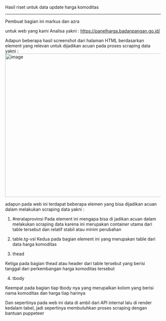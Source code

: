 Hasil riset untuk data update harga komoditas
<hr> </hr>
Pembuat bagian ini markus dan azra

untuk web yang kami Analisa yakni :
https://panelharga.badanpangan.go.id/

Adapun beberapa hasil screenshot dari halaman HTML berdasarkan element yang relevan untuk dijadikan acuan pada proses scraping data yakni :
<img width="940" height="464" alt="image" src="https://github.com/user-attachments/assets/8ce2c0f7-59af-4584-8335-c28e30157a07" />


adapun pada web ini terdapat beberapa elemen yang bisa dijadikan acuan dalam melakukan scraping data yakni :
1.	#rerataprovinsi
Pada element ini mengapa bisa di jadikan acuan dalam melakukan scraping data karena ini merupakan container utama dari table tersebut dan relatif stabil atau minim perubahan

2.	table.tg-vsl
Kedua pada bagian element ini yang merupakan table dari data harga komoditas

3.	thead

Ketiga pada bagian thead atau header dari table tersebut yang berisi tanggal dari perkembangan harga komoditas tersebut


4.	tbody

Keempat pada bagian tiap tbody nya yang merupalkan kolom yang berisi nama komoditas dan harga tiap harinya


Dan sepertinya pada web ini data di ambil dari API internal lalu di render kedalam tabel, jadi sepertinya membutuhkan proses scraping dengan bantuan puppeteer
